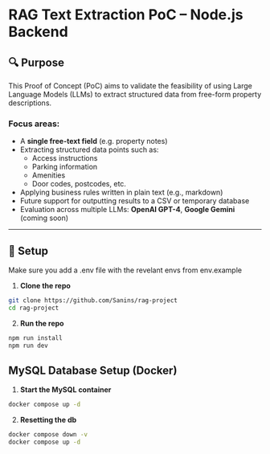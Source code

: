 # RAG Text Extraction PoC – Node.js Backend

## 🔍 Purpose

This Proof of Concept (PoC) aims to validate the feasibility of using Large Language Models (LLMs) to extract structured data from free-form property descriptions.

### Focus areas:

- A **single free-text field** (e.g. property notes)
- Extracting structured data points such as:
  - Access instructions
  - Parking information
  - Amenities
  - Door codes, postcodes, etc.
- Applying business rules written in plain text (e.g., markdown)
- Future support for outputting results to a CSV or temporary database
- Evaluation across multiple LLMs: **OpenAI GPT-4**, **Google Gemini** (coming soon)

---

## 🚀 Setup

Make sure you add a .env file with the revelant envs from env.example

1. **Clone the repo**

```bash
git clone https://github.com/Sanins/rag-project
cd rag-project
```

2. **Run the repo**

```bash
npm run install
npm run dev
```

## MySQL Database Setup (Docker)

1. **Start the MySQL container**

```bash
docker compose up -d
```

2. **Resetting the db**

```bash
docker compose down -v
docker compose up -d
```